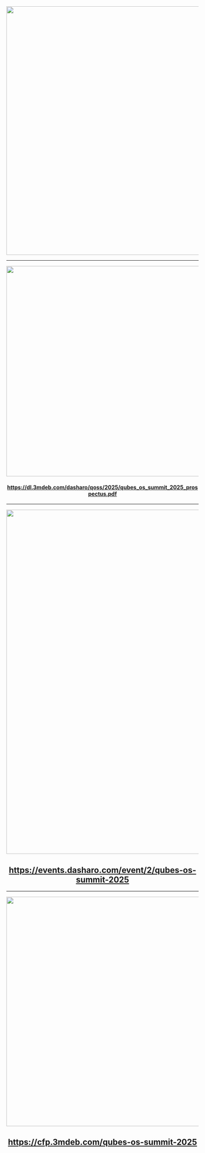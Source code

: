 
<center><img src="/@fs/repo/img/dug_10/qoss25_poster.jpg" width="650"></center>

---

<center><img src="/@fs/repo/img/dug_10/qoss25_cfs.png" width="550">

<br>

#### https://dl.3mdeb.com/dasharo/qoss/2025/qubes_os_summit_2025_prospectus.pdf

</center>

---

<center><img src="/@fs/repo/img/dug_10/qoss25_tickets.png" width="900">

<br>

## https://events.dasharo.com/event/2/qubes-os-summit-2025

</center>

---

<center><img src="/@fs/repo/img/dug_10/qoss25_cfp.png" width="600">

<br>

## https://cfp.3mdeb.com/qubes-os-summit-2025

</center>

